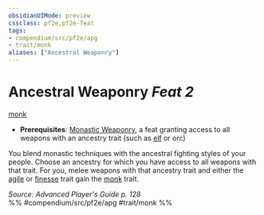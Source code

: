 ```yaml
---
obsidianUIMode: preview
cssclass: pf2e,pf2e-feat
tags:
- compendium/src/pf2e/apg
- trait/monk
aliases: ["Ancestral Weaponry"]
---
```

# Ancestral Weaponry  *Feat 2*  
[monk](/rules/traits/monk.md)  

- **Prerequisites**: [Monastic Weaponry](/compendium/feats/monastic-weaponry.md), a feat granting access to all weapons with an ancestry trait (such as [elf](/compendium/feats/elven-weapon-familiarity.md) or orc)

You blend monastic techniques with the ancestral fighting styles of your people. Choose an ancestry for which you have access to all weapons with that trait. For you, melee weapons with that ancestry trait and either the [agile](/rules/traits/agile.md) or [finesse](/rules/traits/finesse.md) trait gain the [monk](/rules/traits/monk.md) trait.

*Source: Advanced Player's Guide p. 128*  
%% #compendium/src/pf2e/apg #trait/monk %%